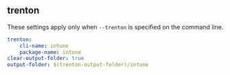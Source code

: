 
## trenton

These settings apply only when `--trenton` is specified on the command line.

``` yaml $(trenton)
trenton:
    cli-name: intune
    package-name: intune
clear-output-folder: true
output-folder: $(trenton-output-folder)/intune
```

